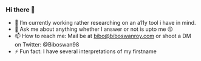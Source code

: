 ### Hi there 👋

- 🔭 I’m currently working rather researching on an a11y tool i have in mind.
- 💬 Ask me about anything whether I answer or not is upto me 😜 
- 📫 How to reach me: Mail be at bibo@biboswanroy.com or shoot a DM on Twitter: @Biboswan98
- ⚡ Fun fact: I have several interpretations of my firstname
